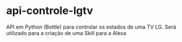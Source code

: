 # api-controle-lgtv
API em Python (Bottle) para controlar os estados de uma TV LG. Será utilizado para a criação de uma Skill para a Alexa
